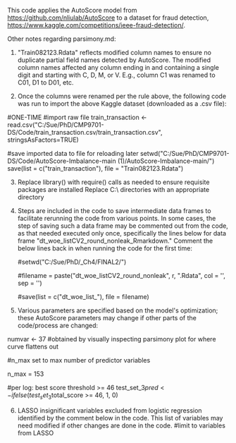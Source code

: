 This code applies the AutoScore model from https://github.com/nliulab/AutoScore to a dataset for fraud detection, https://www.kaggle.com/competitions/ieee-fraud-detection/.

Other notes regarding parsimony.md:
1. "Train082123.Rdata" reflects modified column names to ensure no duplicate partial field names detected by AutoScore. The modified column names affected any column ending in and containing a single digit and starting with C, D, M, or V. E.g., column C1 was renamed to C01, D1 to D01, etc.

2. Once the columns were renamed per the rule above, the following code was run to import the above Kaggle dataset (downloaded as a .csv file):

  #ONE-TIME
  #import raw file
  train_transaction <- read.csv("C:/Sue/PhD/CMP9701-DS/Code/train_transaction.csv/train_transaction.csv", 
                              stringsAsFactors=TRUE)

  #save imported data to file for reloading later
  setwd("C:/Sue/PhD/CMP9701-DS/Code/AutoScore-Imbalance-main (1)/AutoScore-Imbalance-main/")
  save(list = c("train_transaction"), file = "Train082123.Rdata")

3. Replace library() with require() calls as needed to ensure requisite packages are installed
Replace C:\ directories with an appropriate directory

4. Steps are included in the code to save intermediate data frames to facilitate rerunning the code from various points. In some cases, the step of saving such a data frame may be commented out from the code, as that needed executed only once, specifically the lines below for data frame "dt_woe_listCV2_round_nonleak_Rmarkdown." Comment the below lines back in when running the code for the first time:

   #setwd("C:/Sue/PhD/_Ch4/FINAL2/")
   
   #filename = paste("dt_woe_listCV2_round_nonleak", r, ".Rdata", col = '', sep = '')
   
   #save(list = c("dt_woe_list_"), file = filename)

5. Various parameters are specified based on the model's optimization; these AutoScore parameters may change if other parts of the code/process are changed:

  numvar <- 37 #obtained by visually inspecting parsimony plot for where curve flattens out
  
  #n_max set to max number of predictor variables
  
  n_max = 153
  
  #per log: best score threshold >= 46
  test_set_3$pred <-  ifelse(test_set_3$total_score >= 46, 1, 0)

6. LASSO insignificant variables excluded from logistic regression identified by the comment below in the code. This list of variables may need modified if other changes are done in the code.
   #limit to variables from LASSO
